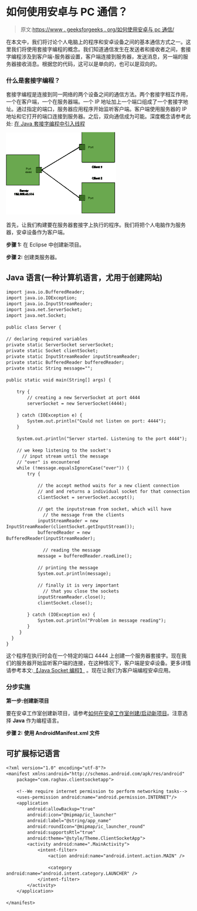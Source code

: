 # 如何使用安卓与 PC 通信？

> 原文:[https://www . geeksforgeeks . org/如何使用安卓与 pc 通信/](https://www.geeksforgeeks.org/how-to-communicate-with-pc-using-android/)

在本文中，我们将讨论个人电脑上的程序和安卓设备之间的基本通信方式之一。这里我们将使用套接字编程的概念。我们知道通信发生在发送者和接收者之间，套接字编程涉及到客户端-服务器设置，客户端连接到服务器，发送消息，另一端的服务器接收消息。根据您的代码，这可以是单向的，也可以是双向的。

### 什么是套接字编程？

套接字编程是连接到同一网络的两个设备之间的通信方法。两个套接字相互作用，一个在客户端，一个在服务器端。一个 IP 地址加上一个端口组成了一个套接字地址。通过指定的端口，服务器应用程序开始监听客户端。客户端使用服务器的 IP 地址和它打开的端口连接到服务器。之后，双向通信成为可能。深度概念请参考此处: [在 Java 套接字编程中引入线程](https://www.geeksforgeeks.org/introducing-threads-socket-programming-java/)

![](img/2ff37a107502af571e1266cd8fcd95fd.png)

首先，让我们构建要在服务器套接字上执行的程序。我们将把个人电脑作为服务器，安卓设备作为客户端。

**步骤 1:** 在 Eclipse 中创建新项目。

**步骤 2:** 创建类服务器。

## Java 语言(一种计算机语言，尤用于创建网站)

```
import java.io.BufferedReader;
import java.io.IOException;
import java.io.InputStreamReader;
import java.net.ServerSocket;
import java.net.Socket;

public class Server {

// declaring required variables
private static ServerSocket serverSocket;
private static Socket clientSocket;
private static InputStreamReader inputStreamReader;
private static BufferedReader bufferedReader;
private static String message="";

public static void main(String[] args) {

    try {
        // creating a new ServerSocket at port 4444
        serverSocket = new ServerSocket(4444); 

    } catch (IOException e) {
        System.out.println("Could not listen on port: 4444");
    }

    System.out.println("Server started. Listening to the port 4444");

    // we keep listening to the socket's 
      // input stream until the message
    // "over" is encountered
    while (!message.equalsIgnoreCase("over")) {
        try {

            // the accept method waits for a new client connection
            // and and returns a individual socket for that connection
            clientSocket = serverSocket.accept(); 

            // get the inputstream from socket, which will have 
              // the message from the clients
            inputStreamReader = new InputStreamReader(clientSocket.getInputStream());
            bufferedReader = new BufferedReader(inputStreamReader);                     

              // reading the message
            message = bufferedReader.readLine();

            // printing the message
            System.out.println(message);

            // finally it is very important
              // that you close the sockets
            inputStreamReader.close();
            clientSocket.close();

        } catch (IOException ex) {
            System.out.println("Problem in message reading");
        }
     }
  }
}
```

这个程序在执行时会在一个特定的端口 4444 上创建一个服务器套接字。现在我们的服务器开始监听客户端的连接，在这种情况下，客户端是安卓设备。更多详情请参考本文:[【Java Socket 编程】](https://www.geeksforgeeks.org/socket-programming-in-java/) 。现在让我们为客户端编程安卓应用。

### **分步实施**

**第一步:创建新项目**

要在安卓工作室创建新项目，请参考[如何在安卓工作室创建/启动新项目](https://www.geeksforgeeks.org/android-how-to-create-start-a-new-project-in-android-studio/)。注意选择 **Java** 作为编程语言。

**步骤 2:** **使用 AndroidManifest.xml 文件**

## 可扩展标记语言

```
<?xml version="1.0" encoding="utf-8"?>
<manifest xmlns:android="http://schemas.android.com/apk/res/android"
    package="com.raghav.clientsocketapp">

    <!--We require internet permission to perform networking tasks-->
    <uses-permission android:name="android.permission.INTERNET"/>
    <application
        android:allowBackup="true"
        android:icon="@mipmap/ic_launcher"
        android:label="@string/app_name"
        android:roundIcon="@mipmap/ic_launcher_round"
        android:supportsRtl="true"
        android:theme="@style/Theme.ClientSocketApp">
        <activity android:name=".MainActivity">
            <intent-filter>
                <action android:name="android.intent.action.MAIN" />

                <category android:name="android.intent.category.LAUNCHER" />
            </intent-filter>
        </activity>
    </application>

</manifest>
```